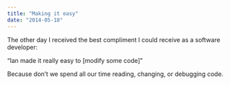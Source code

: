 ```yaml
---
title: "Making it easy"
date: "2014-05-18"
---
```


The other day I received the best compliment I could receive as a software developer:

“Ian made it really easy to \[modify some code\]”

Because don’t we spend all our time reading, changing, or debugging code.
